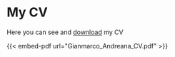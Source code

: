 # My CV


Here you can see and [download](./Gianmarco_Andreana_CV.pdf) my CV

{{< embed-pdf url="Gianmarco_Andreana_CV.pdf" >}}

